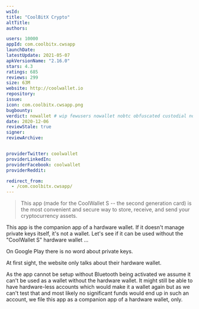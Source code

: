 ```yaml
---
wsId: 
title: "CoolBitX Crypto"
altTitle: 
authors:

users: 10000
appId: com.coolbitx.cwsapp
launchDate: 
latestUpdate: 2021-05-07
apkVersionName: "2.16.0"
stars: 4.3
ratings: 685
reviews: 299
size: 63M
website: http://coolwallet.io
repository: 
issue: 
icon: com.coolbitx.cwsapp.png
bugbounty: 
verdict: nowallet # wip fewusers nowallet nobtc obfuscated custodial nosource nonverifiable reproducible bounty defunct
date: 2020-12-06
reviewStale: true
signer: 
reviewArchive:


providerTwitter: coolwallet
providerLinkedIn: 
providerFacebook: coolwallet
providerReddit: 

redirect_from:
  - /com.coolbitx.cwsapp/
---
```



> This app (made for the CoolWallet S -- the second generation card) is the most convenient and secure way to store, receive, and send your cryptocurrency assets.

This app is the companion app of a hardware wallet. If it doesn't manage private
keys itself, it's not a wallet. Let's see if it can be used without the
"CoolWallet S" hardware wallet ...

On Google Play there is no word about private keys.

At first sight, the website only talks about their hardware wallet.

As the app cannot be setup without Bluetooth being activated we assume it can't
be used as a wallet without the hardware wallet. It might still be able to have
hardware-less accounts which would make it a wallet again but as we can't test
that and most likely no significant funds would end up in such an account, we
file this app as a companion app of a hardware wallet, only.
